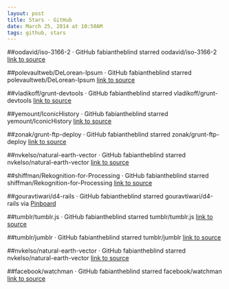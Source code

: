 ```yaml
---
layout: post
title: Stars · GitHub
date: March 25, 2014 at 10:50AM
tags: github, stars
---
```

##oodavid/iso-3166-2 · GitHub
fabiantheblind starred oodavid/iso-3166-2
[link to source](http://ift.tt/1jAzhCe) 

##polevaultweb/DeLorean-Ipsum · GitHub
fabiantheblind starred polevaultweb/DeLorean-Ipsum
[link to source](http://ift.tt/1h4B8An) 

##vladikoff/grunt-devtools · GitHub
fabiantheblind starred vladikoff/grunt-devtools
[link to source](http://ift.tt/XOb96B) 

##yemount/IconicHistory · GitHub
fabiantheblind starred yemount/IconicHistory
[link to source](http://ift.tt/1oiNJC5) 

##zonak/grunt-ftp-deploy · GitHub
fabiantheblind starred zonak/grunt-ftp-deploy
[link to source](http://ift.tt/12OQAGS) 

##nvkelso/natural-earth-vector · GitHub
fabiantheblind starred nvkelso/natural-earth-vector
[link to source](http://ift.tt/1hBFCME) 

##shiffman/Rekognition-for-Processing · GitHub
fabiantheblind starred shiffman/Rekognition-for-Processing
[link to source](http://ift.tt/1jspNsK) 

##gouravtiwari/d4-rails · GitHub
fabiantheblind starred gouravtiwari/d4-rails
via [Pinboard](http://ift.tt/ONqKlR) 

##tumblr/tumblr.js · GitHub
fabiantheblind starred tumblr/tumblr.js
[link to source](http://ift.tt/1emUZHS) 

##tumblr/jumblr · GitHub
fabiantheblind starred tumblr/jumblr
[link to source](http://ift.tt/1hcsVGE) 

##nvkelso/natural-earth-vector · GitHub
fabiantheblind starred nvkelso/natural-earth-vector
[link to source](http://ift.tt/1hBFCME) 

##facebook/watchman · GitHub
fabiantheblind starred facebook/watchman
[link to source](http://ift.tt/178A6iX) 